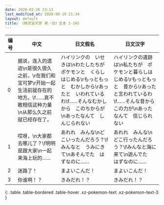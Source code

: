 ```yaml
---
date: 2020-03-26 23:13
last_modified_at: 2020-08-19 21:34
layout: default
title: 《精灵宝可梦 黑／白》文本 2-345
---
```

| 编号 | 中文 | 日文假名 | 日文汉字 |
| ---- | ---- | ---- | --- |
| 0 | 据说，连入的遗迹\n是很久很久之前，\r在我们和宝可梦\r开始一起生活前就存在的地方。\f……真不敢相信这种力量\n从那么久之前就已经存在了。 | ハイリンクの　いせきは\nわたしたちが　ポケモンと　くらしはじめる\rもっともっと　むかしから\rあったと　いわれているわ\f……そんなむかしから　このちからが\nあったなんて　しんじられない | ハイリンクの遺跡は\n私たちが　ポケモンと暮らしはじめる\rもっともっと　昔から\rあったと言われているわ\f……そんな昔から　この力が\nあったなんて　信じられない |
| 1 | 哎呀，\n大家都去哪儿了？\f明明是跟大家\n一起来海上玩的…… | あれれ　みんな\nどこいったんだろう？\fみんなと　うみにきて\nあそんでた　はずなのに…… | あれれ　みんな\nどこ行ったんだろう？\fみんなと海に来て\n遊んでた　はずなのに…… |
| 2 | 迷路了！ | まよいこんだ！ | まよいこんだ！ |
| 3 | 你谁啊！？ | きみだれ！？ | きみだれ！？ |
{: .table .table-bordered .table-hover .xz-pokemon-text .xz-pokemon-text-3 }